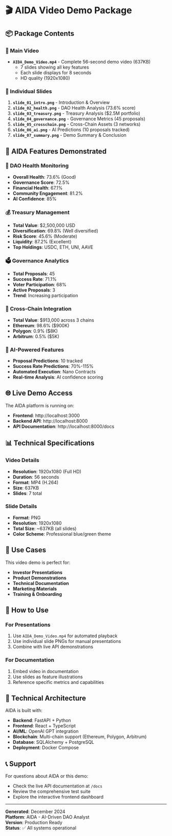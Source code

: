 # 🎬 AIDA Video Demo Package

## 📦 Package Contents

### 🎥 Main Video
- **`AIDA_Demo_Video.mp4`** - Complete 56-second demo video (637KB)
  - 7 slides showing all key features
  - Each slide displays for 8 seconds
  - HD quality (1920x1080)

### 📸 Individual Slides
1. **`slide_01_intro.png`** - Introduction & Overview
2. **`slide_02_health.png`** - DAO Health Analysis (73.6% score)
3. **`slide_03_treasury.png`** - Treasury Analysis ($2.5M portfolio)
4. **`slide_04_governance.png`** - Governance Metrics (45 proposals)
5. **`slide_05_crosschain.png`** - Cross-Chain Assets (3 networks)
6. **`slide_06_ai.png`** - AI Predictions (10 proposals tracked)
7. **`slide_07_summary.png`** - Demo Summary & Conclusion

## 🚀 AIDA Features Demonstrated

### 🏥 DAO Health Monitoring
- **Overall Health**: 73.6% (Good)
- **Governance Score**: 72.5%
- **Financial Health**: 67.1%
- **Community Engagement**: 81.2%
- **AI Confidence**: 85%

### 💰 Treasury Management
- **Total Value**: $2,500,000 USD
- **Diversification**: 69.8% (Well diversified)
- **Risk Score**: 45.6% (Moderate)
- **Liquidity**: 87.2% (Excellent)
- **Top Holdings**: USDC, ETH, UNI, AAVE

### 🗳️ Governance Analytics
- **Total Proposals**: 45
- **Success Rate**: 71.1%
- **Voter Participation**: 68%
- **Active Proposals**: 3
- **Trend**: Increasing participation

### 🌉 Cross-Chain Integration
- **Total Value**: $913,000 across 3 chains
- **Ethereum**: 98.6% ($900K)
- **Polygon**: 0.9% ($8K)
- **Arbitrum**: 0.5% ($5K)

### 🤖 AI-Powered Features
- **Proposal Predictions**: 10 tracked
- **Success Rate Predictions**: 70%-115%
- **Automated Execution**: Nano Contracts
- **Real-time Analysis**: AI confidence scoring

## 🌐 Live Demo Access

The AIDA platform is running on:
- **Frontend**: http://localhost:3000
- **Backend API**: http://localhost:8000
- **API Documentation**: http://localhost:8000/docs

## 📊 Technical Specifications

### Video Details
- **Resolution**: 1920x1080 (Full HD)
- **Duration**: 56 seconds
- **Format**: MP4 (H.264)
- **Size**: 637KB
- **Slides**: 7 total

### Slide Details
- **Format**: PNG
- **Resolution**: 1920x1080
- **Total Size**: ~637KB (all slides)
- **Color Scheme**: Professional blue/green theme

## 🎯 Use Cases

This video demo is perfect for:
- **Investor Presentations**
- **Product Demonstrations**
- **Technical Documentation**
- **Marketing Materials**
- **Training & Onboarding**

## 📱 How to Use

### For Presentations
1. Use `AIDA_Demo_Video.mp4` for automated playback
2. Use individual slide PNGs for manual presentations
3. Combine with live API demonstrations

### For Documentation
1. Embed video in documentation
2. Use slides as feature illustrations
3. Reference specific metrics and capabilities

## 🔧 Technical Architecture

AIDA is built with:
- **Backend**: FastAPI + Python
- **Frontend**: React + TypeScript
- **AI/ML**: OpenAI GPT integration
- **Blockchain**: Multi-chain support (Ethereum, Polygon, Arbitrum)
- **Database**: SQLAlchemy + PostgreSQL
- **Deployment**: Docker Compose

## 📞 Support

For questions about AIDA or this demo:
- Check the live API documentation at `/docs`
- Review the comprehensive test suite
- Explore the interactive frontend dashboard

---

**Generated**: December 2024  
**Platform**: AIDA - AI-Driven DAO Analyst  
**Version**: Production Ready  
**Status**: ✅ All systems operational